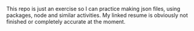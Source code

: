 This repo is just an exercise so I can practice making json files, using packages, node and similar activities. My linked resume is obviously not finished or completely accurate at the moment.